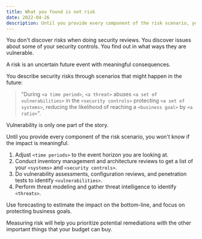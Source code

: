 ```yaml
---
title: What you found is not risk
date: 2022-04-26
description: Until you provide every component of the risk scenario, you won't know if the impact is meaningful.
---
```


You don't discover risks when doing security reviews. You discover issues about some of your security controls. You find out in what ways they are vulnerable.

A risk is an uncertain future event with meaningful consequences. 

You describe security risks through scenarios that might happen in the future: 

> "During `<a time period>`, `<a threat>` abuses `<a set of vulnerabilities>` in the `<security controls>` protecting `<a set of systems>`, reducing the likelihood of reaching a `<business goal>` by `<a ratio>`".

Vulnerability is only one part of the story. 

Until you provide every component of the risk scenario, you won't know if the impact is meaningful.

1. Adjust `<time periods>` to the event horizon you are looking at.
2. Conduct inventory management and architecture reviews to get a list of your `<systems>` and `<security controls>`.
3. Do vulnerability assessments, configuration reviews, and penetration tests to identify `<vulnerabilities>`.
4. Perform threat modeling and gather threat intelligence to identify `<threats>`.

Use forecasting to estimate the impact on the bottom-line, and focus on protecting business goals. 

Measuring risk will help you prioritize potential remediations with the other important things that your budget can buy.

<!-- Clients churning, spending money you didn't budget for, wasting the time of executives, paying hefty fines, or being forced to fire an otherwise productive engineer as a disciplinary action. -->
